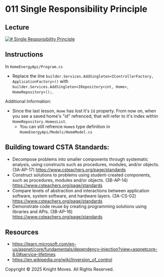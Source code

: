 # 011 Single Responsibility Principle

## Lecture

[![# Single Responsibility Principle](https://img.youtube.com/vi/krAyfDEWXrE/0.jpg)](https://www.youtube.com/watch?v=krAyfDEWXrE)

## Instructions

In `HomeEnergyApi/Program.cs`
- Replace the ilne `builder.Services.AddSingleton<IControllerFactory, ApplicationFactory>()` with `builder.Services.AddSingleton<IRepository<int, Home>, HomeRepository>();`.

Additional Information:

- Since the last lesson, `Home` has lost it's `Id` property. From now on, when you see a saved home's "id" refrenced, that will refer to it's index within `HomeRepository.HomesList`.
  - You can still refrence `Home`s type definition in `HomeEnergyApi/Models/HomeModel.cs`

## Building toward CSTA Standards:

- Decompose problems into smaller components through systematic analysis, using constructs such as procedures, modules, and/or objects. (3A-AP-17) https://www.csteachers.org/page/standards
- Construct solutions to problems using student-created components, such as procedures, modules and/or objects. (3B-AP-14) https://www.csteachers.org/page/standards
- Compare levels of abstraction and interactions between application software, system software, and hardware layers. (3A-CS-02) https://www.csteachers.org/page/standards
- Demonstrate code reuse by creating programming solutions using libraries and APIs. (3B-AP-16) https://www.csteachers.org/page/standards

## Resources

- https://learn.microsoft.com/en-us/aspnet/core/fundamentals/dependency-injection?view=aspnetcore-8.0#service-lifetimes
- https://en.wikipedia.org/wiki/Inversion_of_control

Copyright &copy; 2025 Knight Moves. All Rights Reserved.
